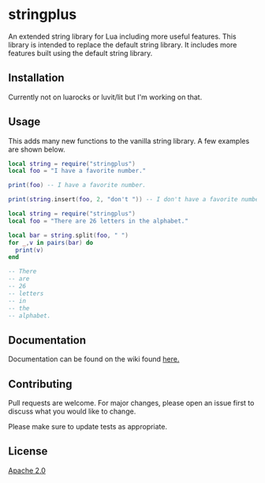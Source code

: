 # stringplus
An extended string library for Lua including more useful features.
This library is intended to replace the default string library. It includes more features built using the default string library.

## Installation

Currently not on luarocks or luvit/lit but I'm working on that.

## Usage

This adds many new functions to the vanilla string library. A few examples are shown below.

```lua
local string = require("stringplus")
local foo = "I have a favorite number."

print(foo) -- I have a favorite number.

print(string.insert(foo, 2, "don't ")) -- I don't have a favorite number.

```

```lua
local string = require("stringplus")
local foo = "There are 26 letters in the alphabet."

local bar = string.split(foo, " ")
for _,v in pairs(bar) do
  print(v)
end

-- There
-- are
-- 26
-- letters
-- in
-- the
-- alphabet.
```

## Documentation

Documentation can be found on the wiki found [here.](https://github.com/maya-bee/stringplus/wiki)

## Contributing
Pull requests are welcome. For major changes, please open an issue first to discuss what you would like to change.

Please make sure to update tests as appropriate.

## License
[Apache 2.0](https://www.apache.org/licenses/LICENSE-2.0)
